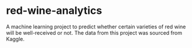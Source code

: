 # red-wine-analytics
A machine learning project to predict whether certain varieties of red wine will be well-received or not. The data from this project was sourced from Kaggle.
